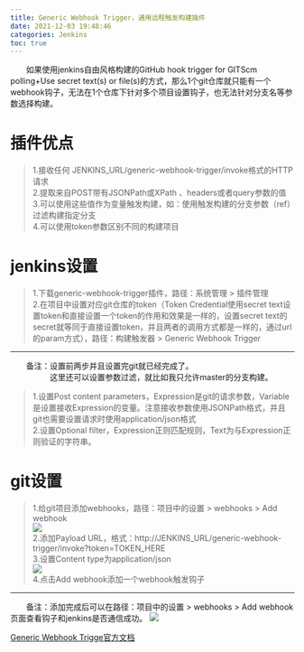 ```yaml
---
title: Generic Webhook Trigger，通用远程触发构建插件
date: 2021-12-03 19:48:46
categories: Jenkins
toc: true
---
```


&emsp;&emsp;如果使用jenkins自由风格构建的GitHub hook trigger for GITScm polling+Use secret text(s) or file(s)的方式，那么1个git仓库就只能有一个webhook钩子，无法在1个仓库下针对多个项目设置钩子，也无法针对分支名等参数选择构建。
    
	
# 插件优点   

>  1.接收任何 JENKINS_URL/generic-webhook-trigger/invoke格式的HTTP 请求   
>  2.提取来自POST带有JSONPath或XPath 、headers或者query参数的值   
>  3.可以使用这些值作为变量触发构建，如：使用触发构建的分支参数（ref）过滤构建指定分支  
>  4.可以使用token参数区别不同的构建项目 


# jenkins设置

>  1.下载generic-webhook-trigger插件，路径：系统管理 > 插件管理   
>  2.在项目中设置对应git仓库的token（Token Credential使用secret text设置token和直接设置一个token的作用和效果是一样的，设置secret text的secret就等同于直接设置token，并且两者的调用方式都是一样的，通过url的param方式），路径：构建触发器 > Generic Webhook Trigger   
*****
&emsp;&emsp;备注：设置前两步并且设置完git就已经完成了。  
&emsp;&emsp;&emsp;&emsp;&emsp;这里还可以设置参数过滤，就比如我只允许master的分支构建。
>  1.设置Post content parameters，Expression是git的请求参数，Variable是设置接收Expression的变量。注意接收参数使用JSONPath格式，并且git也需要设置请求时使用application/json格式   
>  2.设置Optional filter，Expression正则匹配规则，Text为与Expression正则验证的字符串。   

# git设置

>  1.给git项目添加webhooks，路径：项目中的设置 > webhooks > Add webhook   
>![](/images/GenericWebhookTrigger/git-step-1.png)   
>  2.添加Payload URL，格式：http://JENKINS_URL/generic-webhook-trigger/invoke?token=TOKEN_HERE  
>  3.设置Content type为application/json  
>![](/images/GenericWebhookTrigger/git-step-2.png)   
>  4.点击Add webhook添加一个webhook触发钩子  
*****
&emsp;&emsp;备注：添加完成后可以在路径：项目中的设置 > webhooks > Add webhook页面查看钩子和jenkins是否通信成功。 
![](/images/GenericWebhookTrigger/git-step-3.png)   


[Generic Webhook Trigge官方文档](https://plugins.jenkins.io/generic-webhook-trigger/)
